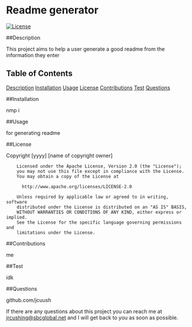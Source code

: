 # Readme generator
  [![License](https://img.shields.io/badge/License-Apache%202.0-blue.svg)](https://opensource.org/licenses/Apache-2.0)
  

  ##Description

  This project aims to help a user generate a good readme from the information they enter

  ## Table of Contents

  [Description](#Description)
  [Installation](#Installation)
  [Usage](#Usage)
  [License](#License)
  [Contributions](#Contributions)
  [Test](#Test)
  [Questions](#Questions)

  ##Installation
  
  nmp i

  ##Usage

  for generating readme

  ##License

   Copyright [yyyy] [name of copyright owner]

        Licensed under the Apache License, Version 2.0 (the "License");
        you may not use this file except in compliance with the License.
        You may obtain a copy of the License at
     
          http://www.apache.org/licenses/LICENSE-2.0
     
        Unless required by applicable law or agreed to in writing, software
        distributed under the License is distributed on an "AS IS" BASIS,
        WITHOUT WARRANTIES OR CONDITIONS OF ANY KIND, either express or implied.
        See the License for the specific language governing permissions and
        limitations under the License.

  ##Contributions

  me

  ##Test

  idk

  ##Questions

  github.com/jcuush

  If there are any questions about this project you can reach me at jrcushing@sbcglobal.net and I will get back to you as soon as possible.

